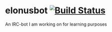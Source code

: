 # elonusbot       [![Build Status](https://travis-ci.org/MSF-Jarvis/elonusbot.svg?branch=master)](https://travis-ci.org/MSF-Jarvis/elonusbot)
An IRC-bot I am working on for learning purposes
